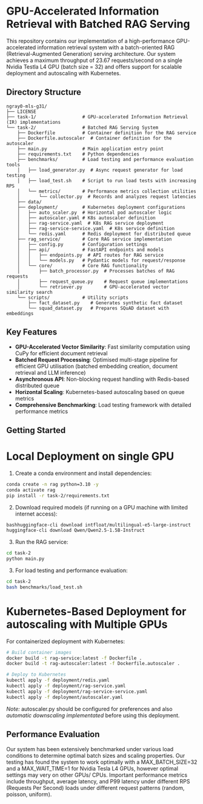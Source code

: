 # GPU-Accelerated Information Retrieval with Batched RAG Serving

This repository contains our implementation of a high-performance GPU-accelerated information retrieval system with a batch-oriented RAG (Retrieval-Augmented Generation) serving architecture. Our system achieves a maximum throughput of 23.67 requests/second on a single Nvidia Testla L4 GPU (batch size = 32) and offers support for scalable deployment and autoscaling with Kubernetes.

## Directory Structure

```
ngray0-mls-g31/
├── LICENSE
├── task-1/                 # GPU-accelerated Information Retrieval (IR) implementations
└── task-2/                 # Batched RAG Serving System
    ├── Dockerfile          # Container definition for the RAG service
    ├── Dockerfile.autoscaler  # Container definition for the autoscaler
    ├── main.py             # Main application entry point
    ├── requirements.txt    # Python dependencies
    ├── benchmarks/         # Load testing and performance evaluation tools
    │   ├── load_generator.py  # Async request generator for load testing
    │   ├── load_test.sh    # Script to run load tests with increasing RPS
    │   └── metrics/        # Performance metrics collection utilities
    │       └── collector.py  # Records and analyzes request latencies
    ├── data/               
    ├── deployment/         # Kubernetes deployment configurations
    │   ├── auto_scaler.py  # Horizontal pod autoscaler logic
    │   ├── autoscaler.yaml # K8s autoscaler definition
    │   ├── rag-service.yaml  # K8s RAG service deployment
    │   ├── rag-service-service.yaml  # K8s service definition
    │   └── redis.yaml      # Redis deployment for distributed queue
    ├── rag_service/        # Core RAG service implementation
    │   ├── config.py       # Configuration settings
    │   ├── api/            # FastAPI endpoints and models
    │   │   ├── endpoints.py  # API routes for RAG service
    │   │   └── models.py   # Pydantic models for request/response
    │   └── core/           # Core RAG functionality
    │       ├── batch_processor.py  # Processes batches of RAG requests
    │       ├── request_queue.py    # Request queue implementations
    │       └── retriever.py        # GPU-accelerated vector similarity search
    └── scripts/            # Utility scripts
        ├── fact_dataset.py    # Generates synthetic fact dataset
        └── squad_dataset.py   # Prepares SQuAD dataset with embeddings
```

## Key Features

- **GPU-Accelerated Vector Similarity**: Fast similarity computation using CuPy for efficient document retrieval
- **Batched Request Processing**: Optimised multi-stage pipeline for efficient GPU utilisation (batched embedding creation, document retrieval and LLM inference)
- **Asynchronous API**: Non-blocking request handling with Redis-based distributed queue
- **Horizontal Scaling**: Kubernetes-based autoscaling based on queue metrics
- **Comprehensive Benchmarking**: Load testing framework with detailed performance metrics

## Getting Started

# Local Deployment on single GPU
1. Create a conda environment and install dependencies:
```bash
conda create -n rag python=3.10 -y
conda activate rag
pip install -r task-2/requirements.txt
```

2. Download required models (if running on a GPU machine with limited internet access):
```bash
bashhuggingface-cli download intfloat/multilingual-e5-large-instruct
huggingface-cli download Qwen/Qwen2.5-1.5B-Instruct
```

3. Run the RAG service:
```bash
cd task-2
python main.py
```

3. For load testing and performance evaluation:
```bash
cd task-2
bash benchmarks/load_test.sh
```

# Kubernetes-Based Deployment for autoscaling with Multiple GPUs
For containerized deployment with Kubernetes:
```bash
# Build container images
docker build -t rag-service:latest -f Dockerfile .
docker build -t rag-autoscaler:latest -f Dockerfile.autoscaler .

# Deploy to Kubernetes
kubectl apply -f deployment/redis.yaml
kubectl apply -f deployment/rag-service.yaml
kubectl apply -f deployment/rag-service-service.yaml
kubectl apply -f deployment/autoscaler.yaml
```
*Note:* autoscaler.py should be configured for preferences and also *automatic downscaling implementated* before using this deployment.

## Performance Evaluation

Our system has been extensively benchmarked under various load conditions to determine optimal batch sizes and scaling properties. Our testing has found the system to work optimally with a MAX_BATCH_SIZE=32 and a MAX_WAIT_TIME=1 for Nvidia Tesla L4 GPUs, however optimal settings may very on other GPUs/ CPUs. Important performance metrics include throughput, average latency, and P99 latency under different RPS (Requests Per Second) loads under different request patterns (random, poisson, uniform). 
